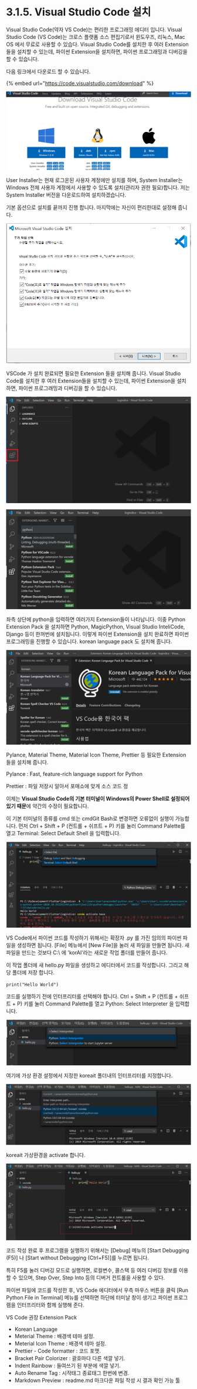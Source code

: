 # 3.1.5. Visual Studio Code 설치

Visual Studio Code\(약자 VS Code\)는 편리한 프로그래밍 에디터 입니다. Visual Studio Code \(VS Code\)는 크로스 플랫폼 소스 편집기로서 윈도우즈, 리눅스, Mac OS 에서 무료로 사용할 수 있습다. Visual Studio Code를 설치한 후 여러 Extension들을 설치할 수 있는데, 파이썬 Extension을 설치하면, 파이썬 프로그래밍과 디버깅을 할 수 있습니다.

다음 링크에서 다운로드 할 수 있습니다.

{% embed url="https://code.visualstudio.com/download" %}

![](../../.gitbook/assets/image.png)

User Installer는 현재 로그온된 사용자 계정에만 설치를 하며, System Installer는 Windows 전체 사용자 계정에서 사용할 수 있도록 설치\(관리자 권한 필요\)합니다. 저는 System Installer 버전을 다운로드하여 설치하겠습니다. 

기본 옵션으로 설치를 끝까지 진행 합니다. 마지막에는 자신이 편리한대로 설정해 줍니다.

![](../../.gitbook/assets/image%20%2810%29.png)



VSCode 가 설치 완료되면 필요한 Extension 들을 설치해 줍니다. Visual Studio Code를 설치한 후 여러 Extension들을 설치할 수 있는데, 파이썬 Extension을 설치하면, 파이썬 프로그래밍과 디버깅을 할 수 있습니다.

![](../../.gitbook/assets/image%20%283%29.png)

![](../../.gitbook/assets/image%20%281%29.png)

좌측 상단에 python을 입력하면 여러가지 Extension들이 나타납니다. 이중 Python Extension Pack 을 설치하면 Python, MagicPython, Visual Studio InteliCode, Django 등이 한꺼번에 설치됩니다. 이렇게 파이썬 Extension을 설치 완료하면 파이썬 프로그래밍을 진행할 수 있습니다. korean language pack 도 설치해 줍니다.

![](../../.gitbook/assets/image%20%285%29.png)

Pylance, Material Theme, Material Icon Theme,  Prettier 등 필요한 Extension 들을 설치해 줍니다.

Pylance : Fast, feature-rich language support for Python

Prettier : 파일 저장시 알아서 포매쇼에 맞게 소스 코드 정



이제는 **Visual Studio Code의 기본 터미널이 Windows의 Power Shell로 설정되어 있기 때문**에 약간의 수정이 필요합니다.

이 기본 터미널의 종류를 cmd 또는 cmdGit Bash로 변경하면 오류없이 실행이 가능합니다. 먼저 Ctrl + Shift + P \(컨트롤 + 쉬프트 + P\) 키를 눌러 Command Palette를 열고 Terminal: Select Default Shell 을 입력합니다.

![](../../.gitbook/assets/image%20%287%29.png)

VS Code에서 파이썬 코드를 작성하기 위해서는 확장자 .py 를 가진 임의의 파이썬 파일을 생성하면 됩니다. \[File\] 메뉴에서 \[New File\]을 눌러 새 파일을 만들면 됩니다. 새 파일을 만드는 것보다 C:\ 에 'korAI'라는 새로운 작업 폴더를 만들어 줍니다.

이 작업 폴더에 새 hello.py 파일을 생성하고 에디터에서 코드를 작성합니다. 그리고 해당 폴더에 저장 합니다.

   `print("Hello World")`



코드를 실행하기 전에 인터프리터를 선택해야 합니다. Ctrl + Shift + P \(컨트롤 + 쉬프트 + P\) 키를 눌러 Command Palette를 열고 Python: Select Interpreter 을 입력합니다.

![](../../.gitbook/assets/image%20%289%29.png)

여기에 가상 환경 설정에서 지정한 koreait 폴더내의 인터프리터를 지정합니다.

![](../../.gitbook/assets/image%20%282%29.png)

 koreait 가상환경을 activate 합니다.

![](../../.gitbook/assets/image%20%288%29.png)

코드 작성 완료 후 프로그램을 실행하기 위해서는 \[Debug\] 메뉴의 \[Start Debugging \(F5\)\] 나 \[Start without Debugging \(Ctrl+F5\)\]를 누르면 됩니다.

 특히 F5를 눌러 디버깅 모드로 실행하면, 로컬변수, 콜스택 등 여러 디버깅 정보를 이용할 수 있으며, Step Over, Step Into 등의 디버거 컨트롤을 사용할 수 있다.

파이썬 파일에 코드를 작성한 후, VS Code 에디터에서 우측 마우스 버튼을 클릭 \[Run Python File in Terminal\] 메뉴를 선택하면 하단에 터미날 창이 생기고 파이썬 프로그램을 인터프리터와 함께 실행해 준다.



VS Code 권장 Extension Pack

* Korean Language 
* Meterial Theme : 배경색 테마 설정. 
* Meterial Icon Theme : 배경색 테마 설정. 
* Prettier - Code formatter : 코드 포맷. 
* Bracket Pair Colorizer : 괄호마다 다른 색깔 넣기. 
* Indent Rainbow : 들여쓰기 된 부분에 색깔 넣기. 
* Auto Rename Tag : 시작태그 종료태그 한번에 변경. 
* Markdown Preview : readme.md 마크다운 파일 작성 시 결과 확인 가능 툴











 


